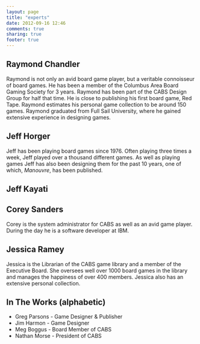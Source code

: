 ```yaml
---
layout: page
title: "experts"
date: 2012-09-16 12:46
comments: true
sharing: true
footer: true
---
```


<span id="ray"></span>
## Raymond Chandler

Raymond is not only an avid board game player, but a veritable
connoisseur of board games. He has been a member of the Columbus Area
Board Gaming Society for 3 years. Raymond has been part of the CABS
Design Group for half that time. He is close to publishing his first
board game, Red Tape. Raymond estimates his personal game collection
to be around 150 games. Raymond graduated from Full Sail University,
where he gained extensive experience in designing games.

<span id="jeffh"></span>
## Jeff Horger

Jeff has been playing board games since 1976. Often playing three times a week,
Jeff played over a thousand different games.  As well as playing games Jeff has
also been designing them for the past 10 years, one of which, *Manouvre*, has
been published.

<span id="jeffk"></span>
## Jeff Kayati

<span id="corey"></span>
## Corey Sanders

Corey is the system administrator for CABS as well as an avid game player.
During the day he is a software developer at IBM.

<span id="jessica"></span>
## Jessica Ramey

Jessica is the Librarian of the CABS game library and a member of the
Executive Board. She oversees well over 1000 board games in the
library and manages the happiness of over 400 members. Jessica also has an
extensive personal collection.

## In The Works (alphabetic)

* Greg Parsons - Game Designer & Publisher
* Jim Harmon - Game Designer
* Meg Boggus - Board Member of CABS
* Nathan Morse - President of CABS
